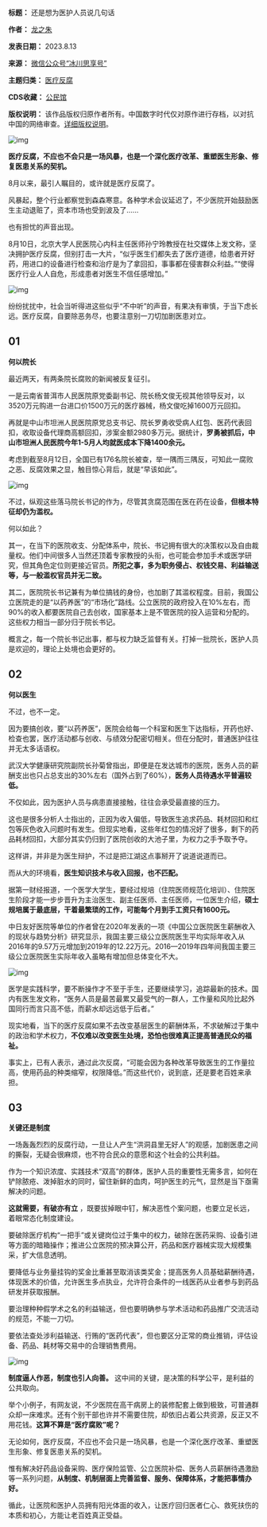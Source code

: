 

**标题：** 还是想为医护人员说几句话  

**作者：** [龙之朱](https://chinadigitaltimes.net/space/冰川思享号)  

**发表日期：** 2023.8.13  

**来源：** [微信公众号“冰川思享号”](https://web.archive.org/web/https://mp.weixin.qq.com/s/d5uCAacUvXbxEgxsPOAiCw)  

**主题归类：** [医疗反腐](https://chinadigitaltimes.net/space/医疗反腐)  

**CDS收藏：** [公民馆](https://chinadigitaltimes.net/space/%E5%85%AC%E6%B0%91%E9%A6%86)  

**版权说明：** 该作品版权归原作者所有。中国数字时代仅对原作进行存档，以对抗中国的网络审查。[详细版权说明](https://chinadigitaltimes.net/chinese/copyright)。


![img](https://chinadigitaltimes.net/chinese/files/2023/08/post-699360-64da2e25a0c6e.)


**医疗反腐，不应也不会只是一场风暴，也是一个深化医疗改革、重塑医生形象、修复医患关系的契机。** 


8月以来，最引人瞩目的，或许就是医疗反腐了。


风暴起，整个行业都察觉到森森寒意。各种学术会议延迟了，不少医院开始鼓励医生主动退赃了，资本市场也受到波及了……


也有担忧的声音出现。


8月10日，北京大学人民医院心内科主任医师孙宁玲教授在社交媒体上发文称，坚决拥护医疗反腐，但别打击一大片，“似乎医生们都失去了医疗道德，给患者开好药，用进口的设备进行检查和治疗是为了拿回扣，事事都在侵害群众利益。”“使得医疗行业人人自危，形成患者对医生不信任感增加。”


![img](https://chinadigitaltimes.net/chinese/files/2023/08/post-699360-64da2e281844c.png)


纷纷扰扰中，社会当听得进这些似乎“不中听”的声音，有果决有审慎，于当下虑长远。医疗反腐，自要除恶务尽，也要注意别一刀切加剧医患对立。


01
--


**何以院长** 


最近两天，有两条院长腐败的新闻被反复征引。


一是云南省普洱市人民医院原党委副书记、院长杨文俊无视其他领导反对，以3520万元购进一台进口价1500万元的医疗器械，杨文俊吃掉1600万元回扣。


再就是中山市坦洲人民医院原党总支书记、院长罗勇收受病人红包、医药代表回扣，收取设备代理商高额回扣，涉案金额2980多万元。据统计，**罗勇被抓后，中山市坦洲人民医院今年1-5月人均就医成本下降1400余元。** 


考虑到截至8月12日，全国已有176名院长被查，举一隅而三隅反，可知此一腐败之恶、反腐效果之显，触目惊心背后，就是“早该如此”。


![img](https://chinadigitaltimes.net/chinese/files/2023/08/post-699360-64da2e2a14bc2.)


不过，纵观这些落马院长书记的作为，尽管其贪腐范围在医在药在设备，**但根本特征却仍为滥权。** 


何以如此？


其一，在当下的医院收支、分配体系中，院长、书记拥有很大的决策权以及自由裁量权。他们中间很多人当然还顶着专家教授的头衔，也可能会参加手术或医学研究，但其角色定位则更接近官员。**所犯之事，多为职务侵占、权钱交易、利益输送等，与一般滥权官员并无二致。** 


其二，医院院长书记兼有为单位搞钱的身份，也加剧了其滥权程度。目前，我国公立医院走的是“以药养医”的“市场化”路线。公立医院的政府投入在10%左右，而90%的收入都要医院自己去创收，国家基本上是不管医院的投入运营和分配的。这些权力相当一部分归于院长书记。


概言之，每一个院长书记出事，都与权力缺乏监督有关。打掉一批院长，医护人员是欢迎的，理论上处境也会更好的。


02
--


**何以医生** 


不过，也不一定。


因为要搞创收，要“以药养医”，医院会给每一个科室和医生下达指标，开药也好、检查也罢，医疗活动都与创收、与绩效分配密切相关。但在分配时，普通医护往往并无太多话语权。


武汉大学健康研究院副院长孙菊曾指出，即便是在发达城市的医院，医务人员的薪酬支出也只占总支出的30%左右（国外占到了60%），**医务人员待遇水平普遍较低。** 


不仅如此，因为医护人员与病患直接接触，往往会承受最直接的压力。


这也是很多分析人士指出的，正因为收入偏低，导致医生追求药品、耗材回扣和红包等灰色收入问题时有发生。但现实地看，这些年红包的情况好了很多，剩下的药品耗材回扣，大部分其实仍归到了医院创收的大池子里，为权力之手予取予夺。


这样讲，并非是为医生辩护，不过是把江湖这点事掰开了说道说道而已。


而从大的环境看，**医生知识技术与收入回报，也不匹配。** 


据第一财经报道，一个医学大学生，要经过规培（住院医师规范化培训）、住院医生阶段才能一步步晋升为主治医生、副主任医师、主任医师，一位医生介绍，**硕士规培属于最底层，干着最繁琐的工作，可能每个月到手工资只有1600元。** 


中日友好医院等单位的作者曾在2020年发表的一项《中国公立医院医生薪酬收入的现状与趋势分析》研究显示，我国主要三级公立医院医生平均实际年收入从2016年的9.57万元增加到2019年的12.22万元。2016—2019年四年间我国主要三级公立医院医生实际年收入虽略有增加但总体变化不大。


![img](https://chinadigitaltimes.net/chinese/files/2023/08/post-699360-64da2e2cbac70.png)


医学是实践科学，要不断操作才不至于手生，还要继续学习，追踪最新的技术。国内有医生发文称，“医务人员是最苦最累又最受气的一群人，工作量和风险比起外国同行而言只高不低，而薪水却远远低于后者。”


现实地看，当下的医疗反腐如果不去改变基层医生的薪酬体系，不求破解过于集中的政治和学术权力，**不仅难以改变医生处境，恐怕也很难真正提高普通民众的福祉。** 


事实上，已有人表示，通过此次反腐，“可能会因为各种改革导致医生的工作量拉高，使用药品的种类缩窄，权限降低。”而这些代价，说到底，还是要老百姓来承担。


03
--


**关键还是制度** 


一场轰轰烈烈的反腐行动，一旦让人产生“洪洞县里无好人”的观感，加剧医患之间的撕裂，无疑会很麻烦，也不符合民众的意愿和这个社会的公共利益。


作为一个知识浓度、实践技术“双高”的群体，医护人员的重要性无需多言，如何在铲除脓疮、泼掉脏水的同时，留住新鲜的血肉，呵护医生的元气，显然是当下亟需解决的问题。


**这就需要，有破亦有立** ，既要拔掉眼中钉，解决恶性个案问题，也要立足长远，着眼常态化制度建设。


要破除医疗机构“一把手”或关键岗位过于集中的权力，破除在医药采购、设备引进等方面的暗箱操作；推进公立医院的预决算公开，药品和医疗器械实现大规模集采，扩大信息透明。


要降低与业务量挂钩的奖金比重甚至取消该类奖金；提高医务人员基础薪酬待遇，体现医术的价值，允许医生多点执业，允许符合条件的一线医药从业者参与到药品研发并获取报酬。


要治理种种假学术之名的利益输送，但也要明确参与学术活动和药品推广交流活动的规范，不能一刀切。


要依法查处涉利益输送、行贿的“医药代表”，但也要区分正常的商业推销，评估设备、药品、耗材等交易中的合理销售费用。


![img](https://chinadigitaltimes.net/chinese/files/2023/08/post-699360-64da2e2ea3cf6.)


**制度逼人作恶，制度也引人向善。** 这中间的关键，是决策的科学公平，是利益的公共取向。


举个小例子，有网友说，不少医院在高干病房上的装修配套上做到极致，可普通群众却一床难求。还有个别干部也许并不需要住院，却依旧占着公共资源，反正又不用花钱。**这算不算是“医疗腐败”呢？** 


无论如何，医疗反腐，不应也不会只是一场风暴，也是一个深化医疗改革、重塑医生形象、修复医患关系的契机。


惟有解决好药品设备采购、医疗保险监管、公立医院补偿、医务人员薪酬待遇激励等一系列问题，**从制度、机制层面上完善监督、服务、保障体系，才能把事情办好。** 


循此，让医院和医护人员拥有阳光体面的收入，让医疗回归医者仁心、救死扶伤的本质和初心，方能让老百姓真正受益。

